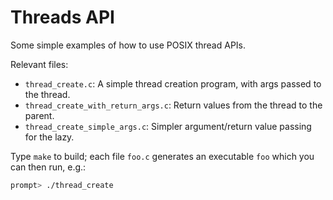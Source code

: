 
# Threads API

Some simple examples of how to use POSIX thread APIs.

Relevant files:
- `thread_create.c`: A simple thread creation program, with args passed to the
thread. 
- `thread_create_with_return_args.c`: Return values from the thread to the
parent.
- `thread_create_simple_args.c`: Simpler argument/return value passing for the
lazy. 

Type `make` to build; each file `foo.c` generates an executable `foo` which
you can then run, e.g.:

```sh
prompt> ./thread_create
```


